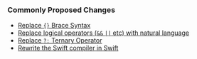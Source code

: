 ### Commonly Proposed Changes 
 
 * [Replace `{}` Brace Syntax](https://lists.swift.org/pipermail/swift-evolution/Week-of-Mon-20151214/003656.html)
 * [Replace logical operators (`&&` `||` etc) with natural language](https://lists.swift.org/pipermail/swift-evolution/2015-December/000032.html)
 * [Replace `?:` Ternary Operator](https://lists.swift.org/pipermail/swift-evolution/Week-of-Mon-20151214/002609.html)
 * [Rewrite the Swift compiler in Swift](https://github.com/apple/swift/blob/2c7b0b22831159396fe0e98e5944e64a483c356e/www/FAQ.rst)	
 
 